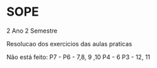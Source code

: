 # SOPE

2 Ano 2 Semestre

Resolucao dos exercicios das aulas praticas

Não está feito: 
P7 -
P6 - 7,8, 9 ,10
P4 - 6
P3 - 12, 11


